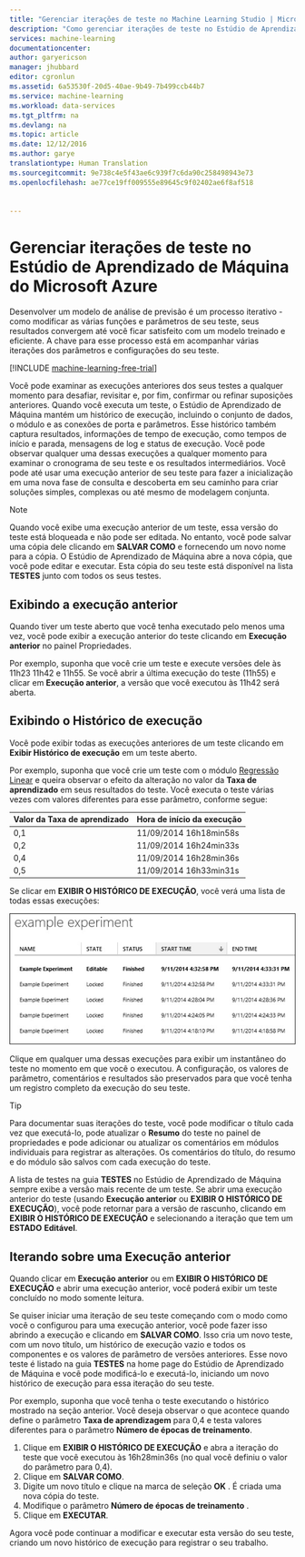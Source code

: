 ```yaml
---
title: "Gerenciar iterações de teste no Machine Learning Studio | Microsoft Docs"
description: "Como gerenciar iterações de teste no Estúdio de Aprendizado de Máquina do Microsoft Azure"
services: machine-learning
documentationcenter: 
author: garyericson
manager: jhubbard
editor: cgronlun
ms.assetid: 6a53530f-20d5-40ae-9b49-7b499ccb44b7
ms.service: machine-learning
ms.workload: data-services
ms.tgt_pltfrm: na
ms.devlang: na
ms.topic: article
ms.date: 12/12/2016
ms.author: garye
translationtype: Human Translation
ms.sourcegitcommit: 9e738c4e5f43ae6c939f7c6da90c258498943e73
ms.openlocfilehash: ae77ce19ff009555e89645c9f02402ae6f8af518


---
```

# <a name="manage-experiment-iterations-in-azure-machine-learning-studio"></a>Gerenciar iterações de teste no Estúdio de Aprendizado de Máquina do Microsoft Azure
Desenvolver um modelo de análise de previsão é um processo iterativo - como modificar as várias funções e parâmetros de seu teste, seus resultados convergem até você ficar satisfeito com um modelo treinado e eficiente. A chave para esse processo está em acompanhar várias iterações dos parâmetros e configurações do seu teste.

[!INCLUDE [machine-learning-free-trial](../../includes/machine-learning-free-trial.md)]

Você pode examinar as execuções anteriores dos seus testes a qualquer momento para desafiar, revisitar e, por fim, confirmar ou refinar suposições anteriores. Quando você executa um teste, o Estúdio de Aprendizado de Máquina mantém um histórico de execução, incluindo o conjunto de dados, o módulo e as conexões de porta e parâmetros. Esse histórico também captura resultados, informações de tempo de execução, como tempos de início e parada, mensagens de log e status de execução. Você pode observar qualquer uma dessas execuções a qualquer momento para examinar o cronograma de seu teste e os resultados intermediários. Você pode até usar uma execução anterior de seu teste para fazer a inicialização em uma nova fase de consulta e descoberta em seu caminho para criar soluções simples, complexas ou até mesmo de modelagem conjunta.

> [!NOTE]
> Quando você exibe uma execução anterior de um teste, essa versão do teste está bloqueada e não pode ser editada. No entanto, você pode salvar uma cópia dele clicando em **SALVAR COMO** e fornecendo um novo nome para a cópia. O Estúdio de Aprendizado de Máquina abre a nova cópia, que você pode editar e executar. Esta cópia do seu teste está disponível na lista **TESTES** junto com todos os seus testes.
> 
> 

## <a name="viewing-the-prior-run"></a>Exibindo a execução anterior
Quando tiver um teste aberto que você tenha executado pelo menos uma vez, você pode exibir a execução anterior do teste clicando em **Execução anterior** no painel Propriedades.

Por exemplo, suponha que você crie um teste e execute versões dele às 11h23 11h42 e 11h55. Se você abrir a última execução do teste (11h55) e clicar em **Execução anterior**, a versão que você executou às 11h42 será aberta.

## <a name="viewing-the-run-history"></a>Exibindo o Histórico de execução
Você pode exibir todas as execuções anteriores de um teste clicando em **Exibir Histórico de execução** em um teste aberto.

Por exemplo, suponha que você crie um teste com o módulo [Regressão Linear][linear-regression] e queira observar o efeito da alteração no valor da **Taxa de aprendizado** em seus resultados do teste. Você executa o teste várias vezes com valores diferentes para esse parâmetro, conforme segue:

| Valor da Taxa de aprendizado | Hora de início da execução |
| --- | --- |
| 0,1 |11/09/2014 16h18min58s |
| 0,2 |11/09/2014 16h24min33s |
| 0,4 |11/09/2014 16h28min36s |
| 0,5 |11/09/2014 16h33min31s |

Se clicar em **EXIBIR O HISTÓRICO DE EXECUÇÃO**, você verá uma lista de todas essas execuções:

![Exemplo de histórico de execução][runhistory]

Clique em qualquer uma dessas execuções para exibir um instantâneo do teste no momento em que você o executou. A configuração, os valores de parâmetro, comentários e resultados são preservados para que você tenha um registro completo da execução do seu teste.

> [!TIP]
> Para documentar suas iterações do teste, você pode modificar o título cada vez que executá-lo, pode atualizar o **Resumo** do teste no painel de propriedades e pode adicionar ou atualizar os comentários em módulos individuais para registrar as alterações. Os comentários do título, do resumo e do módulo são salvos com cada execução do teste.
> 
> 

A lista de testes na guia **TESTES** no Estúdio de Aprendizado de Máquina sempre exibe a versão mais recente de um teste. Se abrir uma execução anterior do teste (usando **Execução anterior** ou **EXIBIR O HISTÓRICO DE EXECUÇÃO**), você pode retornar para a versão de rascunho, clicando em **EXIBIR O HISTÓRICO DE EXECUÇÃO** e selecionando a iteração que tem um **ESTADO** **Editável**.

## <a name="iterating-on-a-previous-run"></a>Iterando sobre uma Execução anterior
Quando clicar em **Execução anterior** ou em **EXIBIR O HISTÓRICO DE EXECUÇÃO** e abrir uma execução anterior, você poderá exibir um teste concluído no modo somente leitura.

Se quiser iniciar uma iteração de seu teste começando com o modo como você o configurou para uma execução anterior, você pode fazer isso abrindo a execução e clicando em **SALVAR COMO**. Isso cria um novo teste, com um novo título, um histórico de execução vazio e todos os componentes e os valores de parâmetro de versões anteriores. Esse novo teste é listado na guia **TESTES** na home page do Estúdio de Aprendizado de Máquina e você pode modificá-lo e executá-lo, iniciando um novo histórico de execução para essa iteração do seu teste. 

Por exemplo, suponha que você tenha o teste executando o histórico mostrado na seção anterior. Você deseja observar o que acontece quando define o parâmetro **Taxa de aprendizagem** para 0,4 e testa valores diferentes para o parâmetro **Número de épocas de treinamento**.

1. Clique em **EXIBIR O HISTÓRICO DE EXECUÇÃO** e abra a iteração do teste que você executou às 16h28min36s (no qual você definiu o valor do parâmetro para 0,4).
2. Clique em **SALVAR COMO**.
3. Digite um novo título e clique na marca de seleção **OK** . É criada uma nova cópia do teste.
4. Modifique o parâmetro **Número de épocas de treinamento** .
5. Clique em **EXECUTAR**.

Agora você pode continuar a modificar e executar esta versão do seu teste, criando um novo histórico de execução para registrar o seu trabalho.

<!-- Images -->
[runhistory]:./media/machine-learning-manage-experiment-iterations/viewrunhistory.jpg


<!-- Module References -->
[linear-regression]: https://msdn.microsoft.com/library/azure/31960a6f-789b-4cf7-88d6-2e1152c0bd1a/



<!--HONumber=Dec16_HO2-->


